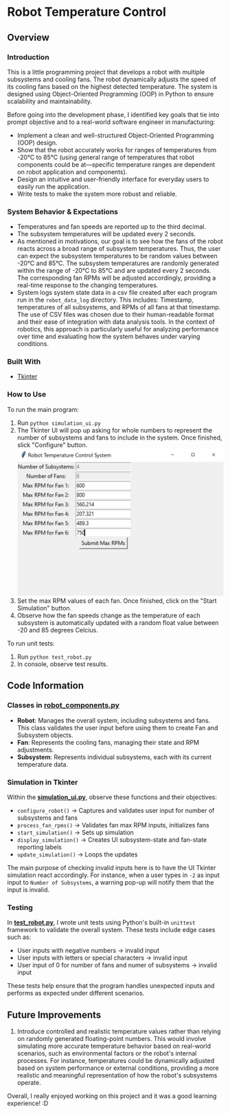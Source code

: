 # Robot Temperature Control

## Overview
### Introduction
This is a little programming project that develops a robot with multiple subsystems and cooling fans. The robot dynamically adjusts the speed of its cooling fans based on the highest detected temperature. The system is designed using Object-Oriented Programming (OOP) in Python to ensure scalability and maintainability.

Before going into the development phase, I identified key goals that tie into prompt objective and to a real-world software engineer in manufacturing:
- Implement a clean and well-structured Object-Oriented Programming (OOP) design.
- Show that the robot accurately works for ranges of temperatures from -20°C to 85°C (using general range of temperatures that robot components could be at—specific temperature ranges are dependent on robot application and components).
- Design an intuitive and user-friendly interface for everyday users to easily run the application.
- Write tests to make the system more robust and reliable. 

### System Behavior & Expectations
- Temperatures and fan speeds are reported up to the third decimal. 
- The subsystem temperatures will be updated every 2 seconds.
- As mentioned in motivations, our goal is to see how the fans of the robot reacts across a broad range of subsystem temperatures. Thus, the user can expect the subsystem temperatures to be random values between 
-20°C and 85°C. The subsystem temperatures are randomly generated within the range of -20°C to 85°C and are updated every 2 seconds. The corresponding fan RPMs will be adjusted accordingly, providing a real-time response to the changing temperatures.
- System logs system state data in a csv file created after each program run in the `robot_data_log` directory. This includes: Timestamp, temperatures of all subsystems, and RPMs of all fans at that timestamp. The use of CSV files was chosen due to their human-readable format and their ease of integration with data analysis tools. In the context of robotics, this approach is particularly useful for analyzing performance over time and evaluating how the system behaves under varying conditions.

### Built With
- [Tkinter](https://docs.python.org/3/library/tkinter.html)

### How to Use
To run the main program:
1. Run `python simulation_ui.py`
2. The Tkinter UI will pop up asking for whole numbers to represent the number of subsystems and fans to include in the system. Once finished, slick "Configure" button.
![Configuring Robot](readme_imgs/window_1.png)
3. Set the max RPM values of each fan. Once finished, click on the "Start Simulation" button.
4. Observe how the fan speeds change as the temperature of each subsystem is automatically updated with a random float value between -20 and 85 degrees Celcius.

To run unit tests:
1. Run `python test_robot.py`
2. In console, observe test results.

## Code Information
### Classes in [**robot_components.py**](robot_components.py)
- **Robot**: Manages the overall system, including subsystems and fans. This class validates the user input before using them to create Fan and Subsystem objects.
- **Fan**: Represents the cooling fans, managing their state and RPM adjustments.
- **Subsystem**: Represents individual subsystems, each with its current temperature data.

### Simulation in Tkinter
Within the [**simulation_ui.py**](simulation_ui.py), observe these functions and their objectives:
- `configure_robot()` → Captures and validates user input for number of subsystems and fans
- `process_fan_rpms()` → Validates fan max RPM inputs, initializes fans
- `start_simulation()` → Sets up simulation
- `display_simulation()` → Creates UI subsystem-state and fan-state reporting labels
- `update_simulation()` → Loops the updates

The main purpose of checking invalid inputs here is to have the UI Tkinter simulation react accordingly. For instance, when a user types in `-2` as input input to `Number of Subsystems`, a warning pop-up will notify them that the input is invalid.

### Testing
In [**test_robot.py**](test_robot.py), I wrote unit tests using Python's built-in `unittest` framework to validate the overall system. These tests include edge cases such as:
- User inputs with negative numbers → invalid input
- User inputs with letters or special characters → invalid input
- User input of 0 for number of fans and numer of subsystems → invalid input

These tests help ensure that the program handles unexpected inputs and performs as expected under different scenarios.

## Future Improvements
1. Introduce controlled and realistic temperature values rather than relying on randomly generated floating-point numbers. This would involve simulating more accurate temperature behavior based on real-world scenarios, such as environmental factors or the robot's internal processes. For instance, temperatures could be dynamically adjusted based on system performance or external conditions, providing a more realistic and meaningful representation of how the robot's subsystems operate.

Overall, I really enjoyed working on this project and it was a good learning experience! :D
